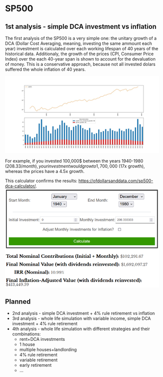 # SP500

## 1st analysis - simple DCA investment vs inflation
The first analysis of the SP500 is a very simple one: the unitary growth of a DCA (Dollar Cost Averaging, meaning, investing the same ammount each year) investment is calculated over each working lifespan of 40 years of the historical data. Additionaly, the growth of the prices (CPI, Consumer Price Index) over the each 40-year span is shown to account for the devaluation of money. This is a conservative approach, because not all invested dolars suffered the whole inflation of 40 years.

![40-year DCA investment vs inflation](images/40-year_DCA_investment_vs_inflation.png)


For example, if you invested 100,000$ between the years 1940-1980 (208.33$/month), your investment would grow to 1,700,000$  (17x growth), whereas the prices have a 4.5x growth.

This calculator confirms the results: https://ofdollarsanddata.com/sp500-dca-calculator/.
![calculator 1940-1980 DCA investment vs inflation](images/calculator_1940-1980_DCA_investment_vs_inflation.png)


## Planned
- 2nd analysis - simple DCA investment + 4% rule retirement vs inflation
- 3rd analysis - whole life simulation with variable income, simple DCA investment + 4% rule retirement
- 4th analysis - whole life simulation with different strategies and their combinations:
    - rent+DCA investments
    - 1 house
    - multiple houses+landlording
    - 4% rule retirement
    - variable retirement
    - early retirement
    - ...